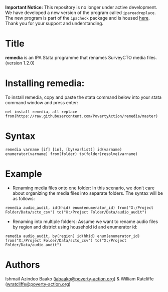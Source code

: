 **Important Notice:** 
This repository is no longer under active development. We have developed a new version of the program called `ipareadreplace`. The new program is part of the `ipacheck` package and is housed [here](https://github.com/PovertyAction/high-frequency-checks). Thank you for your support and understanding.

# Title
**remedia** is an IPA Stata programme that renames SurveyCTO media files. (version 1.2.0)

# Installing remedia:
To install remedia, copy and paste the stata command below into your stata command window and press enter:

`net install remedia, all replace from(https://raw.githubusercontent.com/PovertyAction/remedia/master)`

# Syntax
`remedia varname [if] [in], [by(varlist)] id(varname) enumerator(varname) from(folder) to(folder)resolve(varname)`
    
# Example
* Renaming media files onto one folder: In this scenario, we don’t care about organizing the media files into separate folders. The syntax will be as follows:
    
`remedia audio_audit, id(hhid) enum(enumerator_id) from("X:/Project Folder/Data/scto_csv") to("X:/Project Folder/Data/audio_audit")`

* Renaming into multiple folders: Assume we want to rename audio files by region and district using household id and enumerator id:

`remedia audio_audit, by(region) id(hhid) enum(enumerator_id) from("X:/Project Folder/Data/scto_csv") to("X:/Project Folder/Data/audio_audit")`

# Authors
Ishmail Azindoo Baako (iabaako@poverty-action.org) & 
William Ratcliffe (wratcliffe@poverty-action.org)
